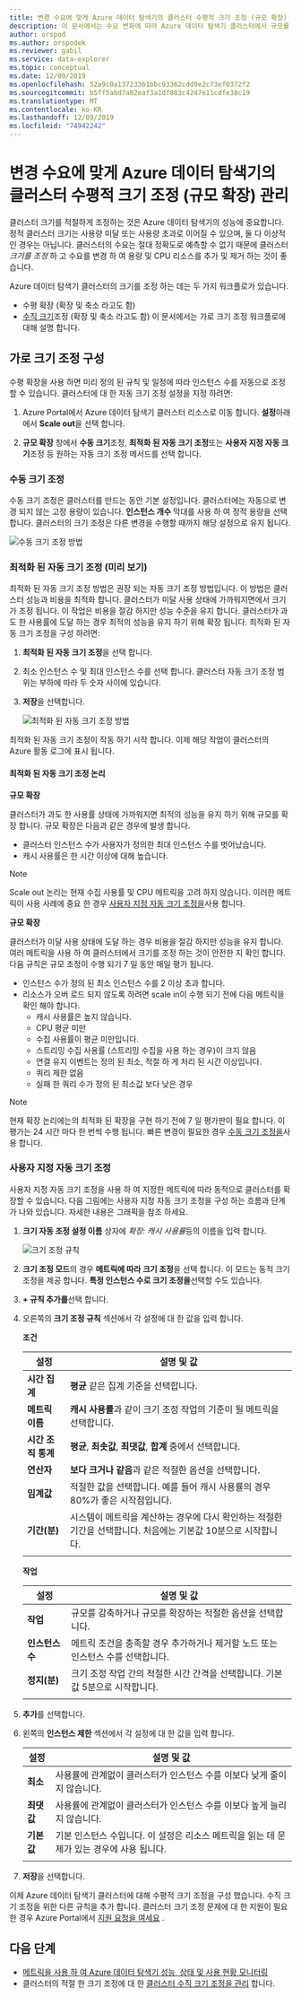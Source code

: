 ```yaml
---
title: 변경 수요에 맞게 Azure 데이터 탐색기의 클러스터 수평적 크기 조정 (규모 확장) 관리
description: 이 문서에서는 수요 변화에 따라 Azure 데이터 탐색기 클러스터에서 규모를 확장 하 고 확장 하는 단계를 설명 합니다.
author: orspod
ms.author: orspodek
ms.reviewer: gabil
ms.service: data-explorer
ms.topic: conceptual
ms.date: 12/09/2019
ms.openlocfilehash: 52a9c0a13723361bbc93362cdd9e2c73ef0372f2
ms.sourcegitcommit: b5ff5abd7a82eaf3a1df883c4247e11cdfe38c19
ms.translationtype: MT
ms.contentlocale: ko-KR
ms.lasthandoff: 12/09/2019
ms.locfileid: "74942242"
---
```

# <a name="manage-cluster-horizontal-scaling-scale-out-in-azure-data-explorer-to-accommodate-changing-demand"></a>변경 수요에 맞게 Azure 데이터 탐색기의 클러스터 수평적 크기 조정 (규모 확장) 관리

클러스터 크기를 적절하게 조정하는 것은 Azure 데이터 탐색기의 성능에 중요합니다. 정적 클러스터 크기는 사용량 미달 또는 사용량 초과로 이어질 수 있으며, 둘 다 이상적인 경우는 아닙니다. 클러스터의 수요는 절대 정확도로 예측할 수 없기 때문에 클러스터 *크기를 조정* 하 고 수요를 변경 하 여 용량 및 CPU 리소스를 추가 및 제거 하는 것이 좋습니다. 

Azure 데이터 탐색기 클러스터의 크기를 조정 하는 데는 두 가지 워크플로가 있습니다. 
* 수평 확장 (확장 및 축소 라고도 함)
* [수직 크기](manage-cluster-vertical-scaling.md)조정 (확장 및 축소 라고도 함)
이 문서에서는 가로 크기 조정 워크플로에 대해 설명 합니다.

## <a name="configure-horizontal-scaling"></a>가로 크기 조정 구성

수평 확장을 사용 하면 미리 정의 된 규칙 및 일정에 따라 인스턴스 수를 자동으로 조정할 수 있습니다. 클러스터에 대 한 자동 크기 조정 설정을 지정 하려면:

1. Azure Portal에서 Azure 데이터 탐색기 클러스터 리소스로 이동 합니다. **설정**아래에서 **Scale out**을 선택 합니다. 

2. **규모 확장** 창에서 **수동 크기**조정, **최적화 된 자동 크기 조정**또는 **사용자 지정 자동 크기**조정 등 원하는 자동 크기 조정 메서드를 선택 합니다.

### <a name="manual-scale"></a>수동 크기 조정

수동 크기 조정은 클러스터를 만드는 동안 기본 설정입니다. 클러스터에는 자동으로 변경 되지 않는 고정 용량이 있습니다. **인스턴스 개수** 막대를 사용 하 여 정적 용량을 선택 합니다. 클러스터의 크기 조정은 다른 변경을 수행할 때까지 해당 설정으로 유지 됩니다.

   ![수동 크기 조정 방법](media/manage-cluster-horizontal-scaling/manual-scale-method.png)

### <a name="optimized-autoscale-preview"></a>최적화 된 자동 크기 조정 (미리 보기)

최적화 된 자동 크기 조정 방법은 권장 되는 자동 크기 조정 방법입니다. 이 방법은 클러스터 성능과 비용을 최적화 합니다. 클러스터가 미달 사용 상태에 가까워지면에서 크기가 조정 됩니다. 이 작업은 비용을 절감 하지만 성능 수준을 유지 합니다. 클러스터가 과도 한 사용률에 도달 하는 경우 최적의 성능을 유지 하기 위해 확장 됩니다. 최적화 된 자동 크기 조정을 구성 하려면:

1. **최적화 된 자동 크기 조정**을 선택 합니다. 

1. 최소 인스턴스 수 및 최대 인스턴스 수를 선택 합니다. 클러스터 자동 크기 조정 범위는 부하에 따라 두 숫자 사이에 있습니다.

1. **저장**을 선택합니다.

   ![최적화 된 자동 크기 조정 방법](media/manage-cluster-horizontal-scaling/optimized-autoscale-method.png)

최적화 된 자동 크기 조정이 작동 하기 시작 합니다. 이제 해당 작업이 클러스터의 Azure 활동 로그에 표시 됩니다.

#### <a name="logic-of-optimized-autoscale"></a>최적화 된 자동 크기 조정 논리 

**규모 확장**

클러스터가 과도 한 사용률 상태에 가까워지면 최적의 성능을 유지 하기 위해 규모를 확장 합니다. 규모 확장은 다음과 같은 경우에 발생 합니다.
* 클러스터 인스턴스 수가 사용자가 정의한 최대 인스턴스 수를 벗어났습니다.
* 캐시 사용률은 한 시간 이상에 대해 높습니다.

> [!NOTE]
> Scale out 논리는 현재 수집 사용률 및 CPU 메트릭을 고려 하지 않습니다. 이러한 메트릭이 사용 사례에 중요 한 경우 [사용자 지정 자동 크기 조정을](#custom-autoscale)사용 합니다.

**규모 확장**

클러스터가 미달 사용 상태에 도달 하는 경우 비용을 절감 하지만 성능을 유지 합니다. 여러 메트릭을 사용 하 여 클러스터에서 크기를 조정 하는 것이 안전한 지 확인 합니다. 다음 규칙은 규모 조정이 수행 되기 7 일 동안 매일 평가 됩니다.
* 인스턴스 수가 정의 된 최소 인스턴스 수를 2 이상 초과 합니다.
* 리소스가 오버 로드 되지 않도록 하려면 scale in이 수행 되기 전에 다음 메트릭을 확인 해야 합니다. 
    * 캐시 사용률은 높지 않습니다.
    * CPU 평균 미만 
    * 수집 사용률이 평균 미만입니다. 
    * 스트리밍 수집 사용률 (스트리밍 수집을 사용 하는 경우)이 크지 않음
    * 연결 유지 이벤트는 정의 된 최소, 적절 하 게 처리 된 시간 이상입니다.
    * 쿼리 제한 없음 
    * 실패 한 쿼리 수가 정의 된 최소값 보다 낮은 경우

> [!NOTE]
> 현재 확장 논리에는의 최적화 된 확장을 구현 하기 전에 7 일 평가판이 필요 합니다. 이 평가는 24 시간 마다 한 번씩 수행 됩니다. 빠른 변경이 필요한 경우 [수동 크기 조정을](#manual-scale)사용 합니다.

### <a name="custom-autoscale"></a>사용자 지정 자동 크기 조정

사용자 지정 자동 크기 조정을 사용 하 여 지정한 메트릭에 따라 동적으로 클러스터를 확장할 수 있습니다. 다음 그림에는 사용자 지정 자동 크기 조정을 구성 하는 흐름과 단계가 나와 있습니다. 자세한 내용은 그래픽을 참조 하세요.

1. **크기 자동 조정 설정 이름** 상자에 *확장: 캐시 사용률*등의 이름을 입력 합니다. 

   ![크기 조정 규칙](media/manage-cluster-horizontal-scaling/custom-autoscale-method.png)

2. **크기 조정 모드**의 경우 **메트릭에 따라 크기 조정**을 선택 합니다. 이 모드는 동적 크기 조정을 제공 합니다. **특정 인스턴스 수로 크기 조정을**선택할 수도 있습니다.

3. **+ 규칙 추가를**선택 합니다.

4. 오른쪽의 **크기 조정 규칙** 섹션에서 각 설정에 대 한 값을 입력 합니다.

    **조건**

    | 설정 | 설명 및 값 |
    | --- | --- |
    | **시간 집계** | **평균** 같은 집계 기준을 선택합니다. |
    | **메트릭 이름** | **캐시 사용률**과 같이 크기 조정 작업의 기준이 될 메트릭을 선택합니다. |
    | **시간 조직 통계** | **평균**, **최솟값**, **최댓값**, **합계** 중에서 선택합니다. |
    | **연산자** | **보다 크거나 같음**과 같은 적절한 옵션을 선택합니다. |
    | **임계값** | 적절한 값을 선택합니다. 예를 들어 캐시 사용률의 경우 80%가 좋은 시작점입니다. |
    | **기간(분)** | 시스템이 메트릭을 계산하는 경우에 다시 확인하는 적절한 기간을 선택합니다. 처음에는 기본값 10분으로 시작합니다. |
    |  |  |

    **작업**

    | 설정 | 설명 및 값 |
    | --- | --- |
    | **작업** | 규모를 감축하거나 규모를 확장하는 적절한 옵션을 선택합니다. |
    | **인스턴스 수** | 메트릭 조건을 충족할 경우 추가하거나 제거할 노드 또는 인스턴스 수를 선택합니다. |
    | **정지(분)** | 크기 조정 작업 간의 적절한 시간 간격을 선택합니다. 기본값 5분으로 시작합니다. |
    |  |  |

5. **추가**를 선택합니다.

6. 왼쪽의 **인스턴스 제한** 섹션에서 각 설정에 대 한 값을 입력 합니다.

    | 설정 | 설명 및 값 |
    | --- | --- |
    | **최소** | 사용률에 관계없이 클러스터가 인스턴스 수를 이보다 낮게 줄이지 않습니다. |
    | **최댓값** | 사용률에 관계없이 클러스터가 인스턴스 수를 이보다 높게 늘리지 않습니다. |
    | **기본값** | 기본 인스턴스 수입니다. 이 설정은 리소스 메트릭을 읽는 데 문제가 있는 경우에 사용 됩니다. |
    |  |  |

7. **저장**을 선택합니다.

이제 Azure 데이터 탐색기 클러스터에 대해 수평적 크기 조정을 구성 했습니다. 수직 크기 조정을 위한 다른 규칙을 추가 합니다. 클러스터 크기 조정 문제에 대 한 지원이 필요한 경우 Azure Portal에서 [지원 요청을 여세요](https://portal.azure.com/#blade/Microsoft_Azure_Support/HelpAndSupportBlade/overview) .

## <a name="next-steps"></a>다음 단계

* [메트릭을 사용 하 여 Azure 데이터 탐색기 성능, 상태 및 사용 현황 모니터링](using-metrics.md)
* 클러스터의 적절 한 크기 조정에 대 한 [클러스터 수직 크기 조정을 관리](manage-cluster-vertical-scaling.md) 합니다.
